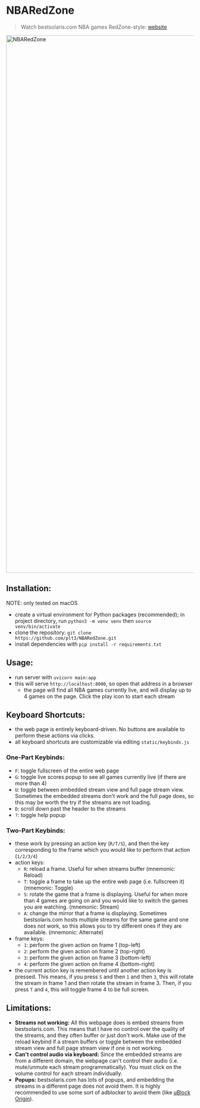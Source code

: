 # NBARedZone

> Watch bestsolaris.com NBA games RedZone-style: [website](https://nbaredzone.applikuapp.com/)

<img width="1440" alt="NBARedZone" src="https://github.com/plt3/NBARedZone/assets/65266160/09f9b6e1-3df3-4487-bb8c-91966b37fe66">

## Installation:

NOTE: only tested on macOS

- create a virtual environment for Python packages (recommended); in project directory, run `python3 -m venv venv` then `source venv/bin/activate`
- clone the repository: `git clone https://github.com/plt3/NBARedZone.git`
- install dependencies with `pip install -r requirements.txt`

## Usage:

- run server with `uvicorn main:app`
- this will serve `http://localhost:8000`, so open that address in a browser
  - the page will find all NBA games currently live, and will display up to 4 games on the page. Click the play icon to start each stream

## Keyboard Shortcuts:

- the web page is entirely keyboard-driven. No buttons are available to perform these actions via clicks.
- all keyboard shortcuts are customizable via editing `static/keybinds.js`

### One-Part Keybinds:

- `F`: toggle fullscreen of the entire web page
- `G`: toggle live scores popup to see all games currently live (if there are more than 4)
- `U`: toggle between embedded stream view and full page stream view. Sometimes the
  embedded streams don't work and the full page does, so this may be worth the try if
  the streams are not loading.
- `D`: scroll down past the header to the streams
- `?`: toggle help popup

### Two-Part Keybinds:

- these work by pressing an action key (`R/T/S`), and then the key corresponding to the
  frame which you would like to perform that action (`1/2/3/4`)
- action keys:
  - `R`: reload a frame. Useful for when streams buffer (mnemonic: Reload)
  - `T`: toggle a frame to take up the entire web page (i.e. fullscreen it) (mnemonic: Toggle)
  - `S`: rotate the game that a frame is displaying. Useful for when more than 4 games
    are going on and you would like to switch the games you are watching. (mnemonic: Stream)
  - `A`: change the mirror that a frame is displaying. Sometimes bestsolaris.com hosts
    multiple streams for the same game and one does not work, so this allows you to try
    different ones if they are available. (mnemonic: Alternate)
- frame keys:
  - `1`: perform the given action on frame 1 (top-left)
  - `2`: perform the given action on frame 2 (top-right)
  - `3`: perform the given action on frame 3 (bottom-left)
  - `4`: perform the given action on frame 4 (bottom-right)
- the current action key is remembered until another action key is pressed. This means,
  if you press `S` and then `1` and then `3`, this will rotate the stream in frame 1 and
  then rotate the stream in frame 3. Then, if you press `T` and `4`, this will toggle
  frame 4 to be full screen.

## Limitations:

- **Streams not working:** All this webpage does is embed streams from bestsolaris.com.
  This means that I have no control over the quality of the streams, and they often buffer
  or just don't work. Make use of the reload keybind if a stream buffers or toggle between
  the embedded stream view and full page stream view if one is not working.
- **Can't control audio via keyboard:** Since the embedded streams are from a different domain,
  the webpage can't control their audio (i.e. mute/unmute each stream programmatically).
  You must click on the volume control for each stream individually.
- **Popups:** bestsolaris.com has lots of popups, and embedding the streams in a different page
  does not avoid them. It is highly recommended to use some sort of adblocker to avoid them
  (like [uBlock Origin](https://github.com/gorhill/uBlock)).
